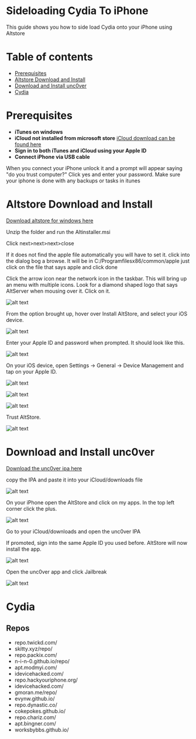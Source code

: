 Sideloading Cydia To iPhone
=========

This guide shows you how to side load Cydia onto your iPhone using Altstore

Table of contents
=================

<!--ts-->
   * [Prerequisites ](#Prerequisites )
   * [Altstore Download and Install](#Altstore-Download-and-Install)
   * [Download and Install unc0ver](#Download-and-Install-unc0ver)
   * [Cydia](#Cydia)
<!--te-->


Prerequisites 
============

* **iTunes on windows**
* **iCloud not installed from microsoft store** [iCloud download can be found here](http://updates-http.cdn-apple.com/2020/windows/061-95246-20200518-8BC0437C-9923-11EA-981C-47481553BE55/iCloudSetup.exe)
* **Sign in to both iTunes and iCloud using your Apple ID**
* **Connect iPhone via USB cable**

When you connect your iPhone unlock it and a prompt will appear saying "do you trust computer?" Click yes and enter your password. Make sure your iphone is done with any backups or tasks in itunes


Altstore Download and Install
============

[Download altstore for windows here](https://github.com/DIYCharles/TravisiPhoneCracked/raw/master/files/altinstaller.zip)

Unzip the folder and run the Altinstaller.msi

Click next>next>next>close

If it does not find the apple file automatically you will have to set it. click into the dialog bog a browse. It will be in C:/Programfilesx86/common/apple just click on the file that says apple and click done

Click the arrow icon near the network icon in the taskbar. This will bring up an menu with multiple icons. Look for a diamond shaped logo that says AltServer when mousing over it. Click on it.

![alt text](https://github.com/DIYCharles/TravisiPhoneCracked/blob/master/photos/img1.JPG?raw=true "img1.jpg")

From the option brought up, hover over Install AltStore, and select your iOS device.

![alt text](https://github.com/DIYCharles/TravisiPhoneCracked/blob/master/photos/img2.JPG?raw=true "img2.jpg")


Enter your Apple ID and password when prompted. It should look like this.

![alt text](https://github.com/DIYCharles/TravisiPhoneCracked/blob/master/photos/img3.JPG?raw=true "img3.jpg")


On your iOS device, open Settings -> General -> Device Management and tap on your Apple ID.

![alt text](https://github.com/DIYCharles/TravisiPhoneCracked/blob/master/photos/11.PNG?raw=true "11.png")

![alt text](https://github.com/DIYCharles/TravisiPhoneCracked/blob/master/photos/12.JPG?raw=true "12.jpg")

![alt text](https://github.com/DIYCharles/TravisiPhoneCracked/blob/master/photos/13.JPG?raw=true "13.jpg")


Trust AltStore.

![alt text](https://github.com/DIYCharles/TravisiPhoneCracked/blob/master/photos/14.JPG?raw=true "14.jpg")


Download and Install unc0ver
============

[Download the unc0ver ipa here](https://github.com/DIYCharles/TravisiPhoneCracked/raw/master/files/unc0ver-v5.0.1.ipa)

copy the IPA and paste it into your iCloud/downloads file 

![alt text](https://github.com/DIYCharles/TravisiPhoneCracked/blob/master/photos/img4.JPG?raw=true "img4.jpg")

On your iPhone open the AltStore and click on my apps. In the top left corner click the plus.

![alt text](https://github.com/DIYCharles/TravisiPhoneCracked/blob/master/photos/15.PNG?raw=true "15.png")

Go to your iCloud/downloads and open the unc0ver IPA 

If promoted, sign into the same Apple ID you used before.
AltStore will now install the app.

![alt text](https://github.com/DIYCharles/TravisiPhoneCracked/blob/master/photos/16.PNG?raw=true "16.png")

Open the unc0ver app and click Jailbreak 

![alt text](https://github.com/DIYCharles/TravisiPhoneCracked/blob/master/photos/17.PNG?raw=true "17.png")



Cydia
============

## Repos

* repo.twickd.com/
* skitty.xyz/repo/
* repo.packix.com/
* n-i-n-0.github.io/repo/
* apt.modmyi.com/
* idevicehacked.com/
* repo.hackyouriphone.org/
* idevicehacked.com/
* gmoran.me/repo/
* evynw.github.io/
* repo.dynastic.co/
* cokepokes.github.io/
* repo.chariz.com/
* apt.bingner.com/
* worksbybbs.github.io/










